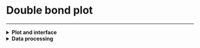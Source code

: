 Double bond plot
=======================
---
<details>
<summary><b> Plot and interface </b></summary>

Plot comparing two samples based on their lipid species.  
1. **Select data table.**  
Select the data to be used for comparison among the following: *Filtered data table*, *Class normalised data table*, *Total normalised data table*
2. **Select group column.**  
Select a column from the metadata table containing the groups to compare.  
3. **Select two groups to compare.**  
Select the groups to compare (2)  
4. **Select lipid class.**  
Select the lipid class to visualise the comparison.  
5. **Coloring slider.**  
Slider displaying a range of Log2(Fold change) values. Values inside the range will be excluded. Generally a -1 to +1 range is used.  
6. **Size slider.**  
Slider displaying a range of -Log10(BH(p-value)) values. Valudes inside the range will be kept.  
7. **Download button.**  
Downloads to CSV the *Double bonds table*.  

The markers, representing individual lipid species, are coloured according to Log2(Fold change) in blue and red. This means markers coloured in red (>0) are detected in higher quantities in the second group, and markers coloured in blue (<0) are detected in higher quantities in the first group. Their size is relative to -Log10(BH(p-value)) meaning that the bigger the marker, the more significant that lipid is (low p-value).  
Sliders allow a better exploration of the data, especially when markers are stacked. Hovering on the marker displays the associated values.  

<img src="./img/visualise_lips_dbplot_1.png" width="49%">
<img src="./img/visualise_lips_dbplot_2.png" width="49%">

</details>

<details>
<summary><b> Data processing </b></summary>

**Tables used:** {*Filtered data table*, *Class normalised data table*, *Total normalised data table*}, {*Z-scored data table*, *Z-scored class normalised data table*, *Z-scored total normalised data table*}, *Filtered feature table*.  
Samples of the two groups are selected and for each feature in the *Filtered feature table*, p-values and fold changes are calculated.  
  
The fold change is calculated from the selected data table (one of *Filtered data table*, *Class normalised data table*, *Total normalised data table*) using the median value of the second group divided by the median value of the first group, ignoring missing values. In case of groups containing only missing values: 
- Both groups contain only NAs, the fold change is set to 1 by default (low values in both groups).  
- First group contains only NAs (denominator), the fold change is set to slightly above the maximum fold change, i.e. 1.01 x max fold change (high value divided by low value).  
- Second group contains only NAs (numerator), the fold change is set to slighlty below the minimum fold change, i.e. 0.99 x min fold change (low value divided by high value).  
  
In the case of medians being 0:  
- Denominator median is 0, fold change becomes Inf. Inf is set to slightly above the maximum fold change, i.e. 1.01 x max fold change (high value divided by low value).  
- Nominator median is 0, fold change becomes 0. 0s are replaced to a value slighlty below the minimum fold change, i.e. 0.99 x min fold change (low value divided by high value).  
- Both nominator and denominator are 0, fold change becomes NA. These are set to 1.  

The p-value is calculated using a Wilcoxon test on the z-scored table (one of *Z-scored data table*, *Z-scored class normalised data table*, *Z-scored total normalised data table*) between group 1 and group 2 for a given feature. In case of groups containing only NAs:  
- Both groups contain only NAs, the p-value is by default set to 1 (low values in both groups).  
- One group contains only NAs, the p-value is set to slightly below the minimum p-value, i.e. 0.99 x min p-value (low values compared to high values).  

The p-value is then adjusted using the Benjamini-Hochberg procedure.  

The *Double bonds table* is then produced from the *Filtered feature table* (containing feature metadata) and adding log2(fold change) and -log10(BH(p-value)).    
</details>

